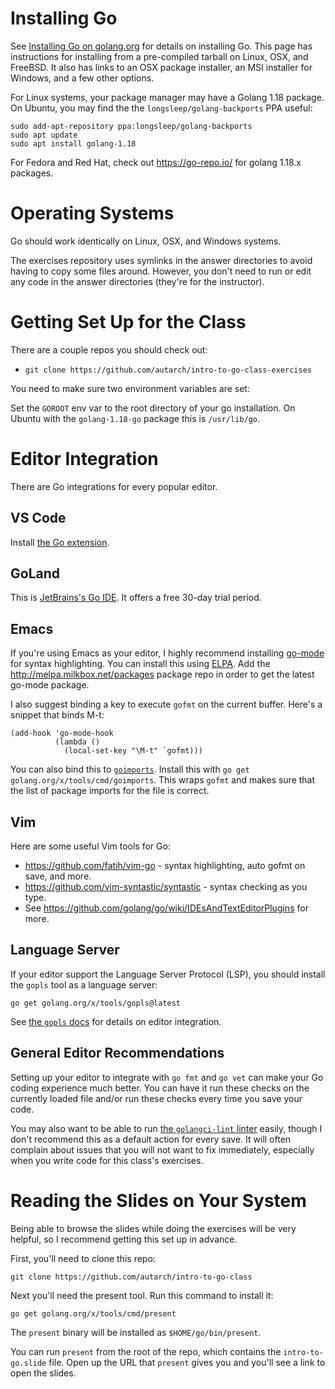 # Installing Go

See [Installing Go on golang.org](http://golang.org/doc/install) for details
on installing Go. This page has instructions for installing from a
pre-compiled tarball on Linux, OSX, and FreeBSD. It also has links to an OSX
package installer, an MSI installer for Windows, and a few other options.

For Linux systems, your package manager may have a Golang 1.18 package. On
Ubuntu, you may find the the `longsleep/golang-backports` PPA useful:

    sudo add-apt-repository ppa:longsleep/golang-backports
    sudo apt update
    sudo apt install golang-1.18

For Fedora and Red Hat, check out https://go-repo.io/ for golang 1.18.x
packages.

# Operating Systems

Go should work identically on Linux, OSX, and Windows systems.

The exercises repository uses symlinks in the answer directories to avoid
having to copy some files around. However, you don't need to run or edit any
code in the answer directories (they're for the instructor).

# Getting Set Up for the Class

There are a couple repos you should check out:

* `git clone https://github.com/autarch/intro-to-go-class-exercises`

You need to make sure two environment variables are set:

Set the `GOROOT` env var to the root directory of your go installation. On
Ubuntu with the `golang-1.18-go` package this is `/usr/lib/go`.

# Editor Integration

There are Go integrations for every popular editor.

## VS Code

Install [the Go
extension](https://marketplace.visualstudio.com/items?itemName=golang.Go).

## GoLand

This is [JetBrains's Go IDE](https://www.jetbrains.com/go/). It offers a free
30-day trial period.

## Emacs

If you're using Emacs as your editor, I highly recommend installing
[go-mode](https://github.com/dominikh/go-mode.el) for syntax highlighting. You
can install this using [ELPA](http://www.emacswiki.org/emacs/ELPA). Add the
http://melpa.milkbox.net/packages package repo in order to get the latest
go-mode package.

I also suggest binding a key to execute `gofmt` on the current buffer. Here's
a snippet that binds M-t:

    (add-hook 'go-mode-hook
              (lambda ()
                (local-set-key "\M-t" `gofmt)))

You can also bind this to
[`goimports`](https://godoc.org/golang.org/x/tools/cmd/goimports). Install
this with `go get golang.org/x/tools/cmd/goimports`. This wraps `gofmt` and
makes sure that the list of package imports for the file is correct.

## Vim

Here are some useful Vim tools for Go:

* https://github.com/fatih/vim-go - syntax highlighting, auto gofmt on save,
  and more.
* https://github.com/vim-syntastic/syntastic - syntax checking as you type.
* See https://github.com/golang/go/wiki/IDEsAndTextEditorPlugins for more.

## Language Server

If your editor support the Language Server Protocol (LSP), you should install
the `gopls` tool as a language server:

    go get golang.org/x/tools/gopls@latest

See [the `gopls`
docs](https://pkg.go.dev/golang.org/x/tools/gopls#section-readme) for details
on editor integration.

## General Editor Recommendations

Setting up your editor to integrate with `go fmt` and `go vet` can make your
Go coding experience much better. You can have it run these checks on the
currently loaded file and/or run these checks every time you save your code.

You may also want to be able to run [the `golangci-lint`
linter](https://golangci-lint.run/) easily, though I don't recommend this as a
default action for every save. It will often complain about issues that you
will not want to fix immediately, especially when you write code for this
class's exercises.

# Reading the Slides on Your System

Being able to browse the slides while doing the exercises will be very
helpful, so I recommend getting this set up in advance.

First, you'll need to clone this repo:

    git clone https://github.com/autarch/intro-to-go-class

Next you'll need the present tool. Run this command to install it:

    go get golang.org/x/tools/cmd/present

The `present` binary will be installed as `$HOME/go/bin/present`.

You can run `present` from the root of the repo, which contains the
`intro-to-go.slide` file. Open up the URL that `present` gives you and you'll
see a link to open the slides.
